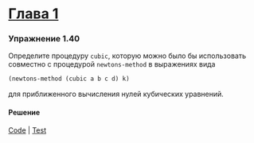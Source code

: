 # [Глава 1](./index.md#Глава-1-Построение-абстракций-с-помощью-процедур)

### Упражнение 1.40
Определите процедуру `cubic`, которую можно было бы использовать совместно с процедурой `newtons-method` в выражениях вида
```clojure
(newtons-method (cubic a b c d) k)
```
для приближенного вычисления нулей кубических уравнений.

#### Решение
[Code](../src/sicp/chapter01/1_40.clj) | [Test](../test/sicp/chapter01/1_40_test.clj)
